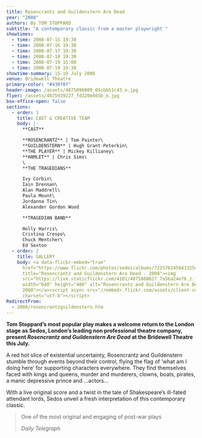 ```yaml
---
title: Rosencrantz and Guildenstern Are Dead
year: "2008"
authors: By TOM STOPPARD
subtitle: "A contemporary classic from a master playwright "
showtimes:
  - time: 2008-07-15 19:30
  - time: 2008-07-16 19:30
  - time: 2008-07-17 19:30
  - time: 2008-07-18 19:30
  - time: 2008-07-19 15:00
  - time: 2008-07-19 19:30
showtime-summary: 15-19 July 2008
venue: Bridewell Theatre
primary-color: "#43070f"
header-image: /assets/4875896009_05cbb51c43_o.jpg
flyer: /assets/4875939227_fd320e465b_o.jpg
box-office-open: false
sections:
  - order: 1
    title: CAST & CREATIVE TEAM
    body: |-
      **CAST**

      **ROSENCRANTZ** | Tom Painter\
      **GUILDENSTERN** | Hugh Grant-Peterkin\
      **THE PLAYER** | Mickey Killianey\
      **HAMLET** | Chris Sims\
      \
      **THE TRAGEDIANS**

      Ivy Corbin\
      Iain Drennan\
      Alan Maddrell\
      Paula Mount\
      Jordanna Tin\
      Alexander Gordon Wood

      **TRAGEDIAN BAND**

      Holly Harris\
      Cristina Crespo\
      Chuck Mentcher\
      Ed Sexton
  - order: 2
    title: GALLERY
    body: <a data-flickr-embed="true"
      href="https://www.flickr.com/photos/sedos/albums/72157624564332543"
      title="Rosencrantz and Guildenstern Are Dead - 2008"><img
      src="https://live.staticflickr.com/4101/4875888627_7a5ba24e76_z.jpg"
      width="640" height="480" alt="Rosencrantz and Guildenstern Are Dead -
      2008"></a><script async src="//embedr.flickr.com/assets/client-code.js"
      charset="utf-8"></script>
RedirectFrom:
  - 2008/rosencrantzguildenstern.htm
---
```

**Tom Stoppard’s most popular play makes a welcome return to the London stage as Sedos, London’s leading non professional theatre company, present *Rosencrantz and Guildenstern Are Dead* at the Bridewell Theatre this July.**

A red hot slice of existential uncertainty, Rosencrantz and Guildenstern stumble through events beyond their control, flying the flag of ‘what am I doing here’ for supporting characters everywhere. They find themselves faced with kings and queens, murder and murderers, clowns, boats, pirates, a manic depressive prince and …actors…

With a live original score and a twist in the tale of Shakespeare’s ill-fated attendant lords, Sedos unveil a fresh interpretation of this contemporary classic.

>One of the most original and engaging of post-war plays
><footer><cite>Daily Telegraph</cite></footer>